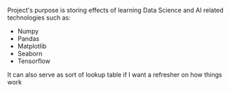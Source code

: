 Project's purpose is storing effects of learning Data Science and AI related technologies such as: 
* Numpy
* Pandas
* Matplotlib
* Seaborn
* Tensorflow

It can also serve as sort of lookup table if I want a refresher on how things work